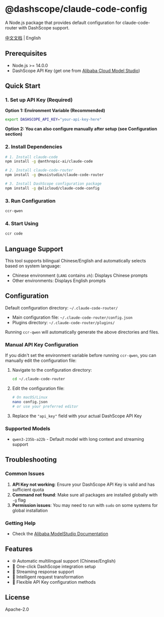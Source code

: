 # @dashscope/claude-code-config

A Node.js package that provides default configuration for claude-code-router with DashScope support.

[中文文档](./README.zh-CN.md) | English

## Prerequisites

- Node.js >= 14.0.0
- DashScope API Key (get one from [Alibaba Cloud Model Studio](https://bailian.console.alibabacloud.com/?tab=dashboard#/api-key))

## Quick Start

### 1. Set up API Key (Required)

**Option 1: Environment Variable (Recommended)**
```bash
export DASHSCOPE_API_KEY="your-api-key-here"
```

**Option 2: You can also configure manually after setup (see Configuration section)**

### 2. Install Dependencies

```bash
# 1. Install claude-code
npm install -g @anthropic-ai/claude-code

# 2. Install claude-code-router
npm install -g @musistudio/claude-code-router

# 3. Install DashScope configuration package
npm install -g @alicloud/claude-code-config
```

### 3. Run Configuration

```bash
ccr-qwen
```

### 4. Start Using

```bash
ccr code
```

## Language Support

This tool supports bilingual Chinese/English and automatically selects based on system language:
- Chinese environment (`LANG` contains `zh`): Displays Chinese prompts
- Other environments: Displays English prompts

## Configuration

Default configuration directory: `~/.claude-code-router/`

- Main configuration file: `~/.claude-code-router/config.json`
- Plugins directory: `~/.claude-code-router/plugins/`

Running `ccr-qwen` will automatically generate the above directories and files.

### Manual API Key Configuration

If you didn't set the environment variable before running `ccr-qwen`, you can manually edit the configuration file:

1. Navigate to the configuration directory:
   ```bash
   cd ~/.claude-code-router
   ```

2. Edit the configuration file:
   ```bash
   # On macOS/Linux
   nano config.json
   # or use your preferred editor
   ```

3. Replace the `"api_key"` field with your actual DashScope API Key

### Supported Models

- `qwen3-235b-a22b` - Default model with long context and streaming support

## Troubleshooting

### Common Issues

1. **API Key not working**: Ensure your DashScope API Key is valid and has sufficient quota
2. **Command not found**: Make sure all packages are installed globally with `-g` flag
3. **Permission issues**: You may need to run with `sudo` on some systems for global installation

### Getting Help

- Check the [Alibaba ModelStudio Documentation](https://bailian.console.alibabacloud.com/?tab=doc#/doc)

## Features

- 🌐 Automatic multilingual support (Chinese/English)
- 🔧 One-click DashScope integration setup
- 🚀 Streaming response support
- 📝 Intelligent request transformation
- 🔑 Flexible API Key configuration methods

## License

Apache-2.0
